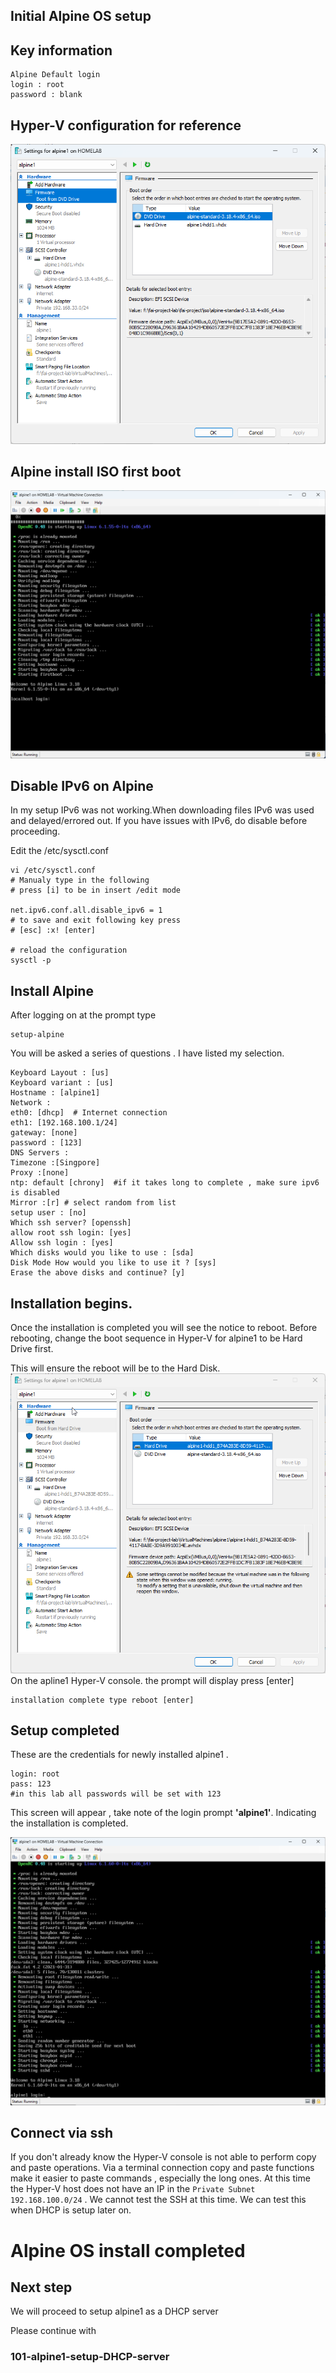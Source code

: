 ## Initial Alpine OS setup

## Key information
```
Alpine Default login
login : root
password : blank
```
## Hyper-V configuration for reference
![alt text](./../screenshots/Alpine1-screenshots/Hyper-V-alpine1-config-overview.png)


## Alpine install ISO first boot
![alt text](./../screenshots/Alpine1-screenshots/Alpine-boot-from-alpine-install-iso.png)


## Disable IPv6 on Alpine 
In my setup IPv6 was not working.When downloading files IPv6 was used and delayed/errored out.
If you have issues with IPv6, do disable before proceeding. 

 Edit the /etc/sysctl.conf

```
vi /etc/sysctl.conf
# Manualy type in the following
# press [i] to be in insert /edit mode

net.ipv6.conf.all.disable_ipv6 = 1
# to save and exit following key press
# [esc] :x! [enter]

# reload the configuration
sysctl -p
```

## Install Alpine 
After logging on at the prompt type 
``` 
setup-alpine
```
You will be asked a series of questions . I have listed my selection.
```
Keyboard Layout : [us]
Keyboard variant : [us]
Hostname : [alpine1]
Network :
eth0: [dhcp]  # Internet connection
eth1: [192.168.100.1/24]
gateway: [none]
password : [123]
DNS Servers :
Timezone :[Singpore]
Proxy :[none]
ntp: default [chrony]  #if it takes long to complete , make sure ipv6 is disabled
Mirror :[r] # select random from list
setup user : [no]
Which ssh server? [openssh]
allow root ssh login: [yes]
Allow ssh login : [yes]
Which disks would you like to use : [sda]
Disk Mode How would you like to use it ? [sys]
Erase the above disks and continue? [y]
```



## Installation begins.

Once the installation is completed you will see the notice to reboot.
Before rebooting, change the boot sequence in Hyper-V for alpine1 to be Hard Drive first.

This will ensure the reboot will be to the Hard Disk.
![alt text](./../screenshots/Alpine1-screenshots/Hyper-V-alpine2-boot-sequence-change-after-alpine-setup-completed.png)
On the apline1 Hyper-V console.
the prompt will display press [enter]
```
installation complete type reboot [enter]
```

## Setup completed 


These are the credentials for newly installed alpine1 . 
```
login: root
pass: 123
#in this lab all passwords will be set with 123
```
This screen will appear , take note of the login prompt **'alpine1'**. Indicating the installation is completed.

![alt text](./../screenshots/Alpine1-screenshots/vmconnect_odjAAmfYDN.png)





## Connect via ssh

If you don't already know the Hyper-V console is not able to perform copy and paste operations. Via a terminal connection copy and paste functions make it easier to paste commands , especially the long ones.
At this time the Hyper-V host does not have an IP in the `Private Subnet 192.168.100.0/24` . We cannot test the SSH at this time.
We can test this when DHCP is setup later on.



# Alpine OS install completed 


## Next step

We will proceed to setup alpine1 as a DHCP server 

Please continue with 

### 101-alpine1-setup-DHCP-server
